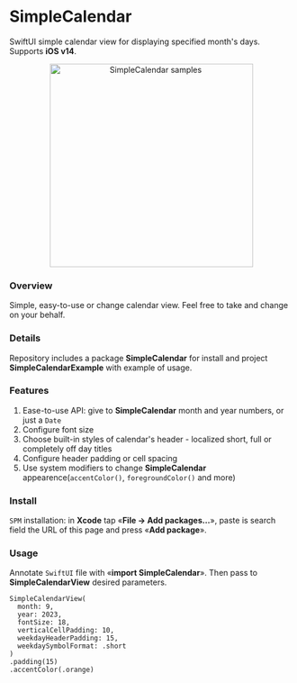 # SimpleCalendar
SwiftUI simple calendar view for displaying specified month's days. Supports **iOS v14**.

<p align="center">
<img width="361" alt="SimpleCalendar samples" src="https://github.com/leekurg/SimpleCalendar/assets/105886145/15f8210f-5137-4794-a3af-45553e8ecd29">
</p>

### Overview
Simple, easy-to-use or change calendar view. Feel free to take and change on your behalf.

### Details
Repository includes a package **SimpleCalendar** for install and project **SimpleCalendarExample** with example of usage.

### Features
1. Ease-to-use API: give to **SimpleCalendar** month and year numbers, or just a `Date`
2. Configure font size
3. Choose built-in styles of calendar's header - localized short, full or completely off day titles
4. Configure header padding or cell spacing
5. Use system modifiers to change **SimpleCalendar** appearence(`accentColor()`, `foregroundColor()` and more)

### Install
`SPM` installation: in **Xcode** tap «**File → Add packages…**», paste is search field the URL of this page and press «**Add package**».

### Usage
Annotate `SwiftUI` file with «**import SimpleCalendar**». Then pass to **SimpleCalendarView** desired parameters.

```
SimpleCalendarView(
  month: 9,
  year: 2023,
  fontSize: 18,
  verticalCellPadding: 10,
  weekdayHeaderPadding: 15,
  weekdaySymbolFormat: .short
)
.padding(15)
.accentColor(.orange)
```
